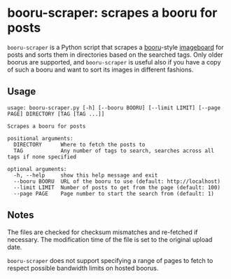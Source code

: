 # booru-scraper: scrapes a booru for posts

`booru-scraper` is a Python script that scrapes a [booru](https://en.wiktionary.org/wiki/booru)-style [imageboard](https://en.wikipedia.org/wiki/Imageboard#Danbooru-style_boards) for posts and sorts them in directories based on the searched tags. Only older boorus are supported, and `booru-scraper` is useful also if you have a copy of such a booru and want to sort its images in different fashions.

## Usage

    usage: booru-scraper.py [-h] [--booru BOORU] [--limit LIMIT] [--page PAGE] DIRECTORY [TAG [TAG ...]]

    Scrapes a booru for posts

    positional arguments:
      DIRECTORY      Where to fetch the posts to
      TAG            Any number of tags to search, searches across all tags if none specified

    optional arguments:
      -h, --help     show this help message and exit
      --booru BOORU  URL of the booru to use (default: http://localhost)
      --limit LIMIT  Number of posts to get from the page (default: 100)
      --page PAGE    Page number to start the search from (default: 1)

## Notes

The files are checked for checksum mismatches and re-fetched if necessary. The modification time of the file is set to the original upload date.

`booru-scraper` does not support specifying a range of pages to fetch to respect possible bandwidth limits on hosted boorus.

